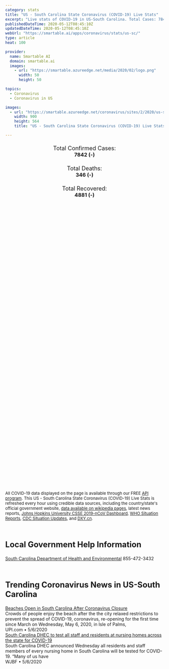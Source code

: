 ```yaml
---
category: stats
title: "US - South Carolina State Coronavirus (COVID-19) Live Stats"
excerpt: "Live stats of COVID-19 in US-South Carolina. Total Cases: 7842 (-), Deaths: 346 (-), Recoveries: 4881(-)."
publishedDateTime: 2020-05-12T08:45:10Z
updatedDateTime: 2020-05-12T08:45:10Z
webUrl: "https://smartable.ai/apps/coronavirus/stats/us-sc/"
type: article
heat: 100

provider:
  name: Smartable AI
  domain: smartable.ai
  images:
    - url: "https://smartable.azureedge.net/media/2020/02/logo.png"
      width: 50
      height: 50

topics:
  - Coronavirus
  - Coronavirus in US

images:
  - url: "https://smartable.azureedge.net/coronavirus/sites/2/2020/us-sc.jpg"
    width: 900
    height: 564
    title: "US - South Carolina State Coronavirus (COVID-19) Live Stats"

---
```

<div class="total-stats" style="text-align: center;">
    <h3>
	    <div style="font-size: 18px; font-weight: 400;">Total Confirmed Cases:</div>
	    7842 (-)
    </h3>
    <h3>
	    <div style="font-size: 18px; font-weight: 400;">Total Deaths:</div>
	    346 (-)
    </h3>
    <h3>
	    <div style="font-size: 18px; font-weight: 400;">Total Recovered:</div>
	    4881 (-)
    </h3>
</div>

<script type="text/javascript" src="https://www.gstatic.com/charts/loader.js"></script>

<div id="time_series_chart" style="width: 100%; height: 400px;"></div>
<script type="text/javascript">
  google.charts.load('current', {'packages':['corechart']});
  google.charts.setOnLoadCallback(drawChart);
  function drawChart() {
    var data = google.visualization.arrayToDataTable([
      ['Date', 'Total Cases', 'Total Deaths', 'Total Recovered'],
      ['1/22/2020', 0, 0, 0],['1/23/2020', 0, 0, 0],['1/24/2020', 0, 0, 0],['1/25/2020', 0, 0, 0],['1/26/2020', 0, 0, 0],['1/27/2020', 0, 0, 0],['1/28/2020', 0, 0, 0],['1/29/2020', 0, 0, 0],['1/30/2020', 0, 0, 0],['1/31/2020', 0, 0, 0],['2/1/2020', 0, 0, 0],['2/2/2020', 0, 0, 0],['2/3/2020', 0, 0, 0],['2/4/2020', 0, 0, 0],['2/5/2020', 0, 0, 0],['2/6/2020', 0, 0, 0],['2/7/2020', 0, 0, 0],['2/8/2020', 0, 0, 0],['2/9/2020', 0, 0, 0],['2/10/2020', 0, 0, 0],['2/11/2020', 0, 0, 0],['2/12/2020', 0, 0, 0],['2/13/2020', 0, 0, 0],['2/14/2020', 0, 0, 0],['2/15/2020', 0, 0, 0],['2/16/2020', 0, 0, 0],['2/17/2020', 0, 0, 0],['2/18/2020', 0, 0, 0],['2/19/2020', 0, 0, 0],['2/20/2020', 0, 0, 0],['2/21/2020', 0, 0, 0],['2/22/2020', 0, 0, 0],['2/23/2020', 0, 0, 0],['2/24/2020', 0, 0, 0],['2/25/2020', 0, 0, 0],['2/26/2020', 0, 0, 0],['2/27/2020', 0, 0, 0],['2/28/2020', 0, 0, 0],['2/29/2020', 0, 0, 0],['3/1/2020', 0, 0, 0],['3/2/2020', 0, 0, 0],['3/3/2020', 0, 0, 0],['3/4/2020', 0, 0, 0],['3/5/2020', 0, 0, 0],['3/6/2020', 0, 0, 0],['3/7/2020', 2, 0, 0],['3/8/2020', 2, 0, 0],['3/9/2020', 3, 0, 0],['3/10/2020', 3, 0, 0],['3/11/2020', 6, 0, 0],['3/12/2020', 7, 0, 0],['3/13/2020', 8, 0, 0],['3/14/2020', 19, 0, 0],['3/15/2020', 28, 0, 0],['3/16/2020', 33, 1, 0],['3/17/2020', 50, 1, 0],['3/18/2020', 61, 1, 0],['3/19/2020', 79, 1, 0],['3/20/2020', 126, 3, 0],['3/21/2020', 174, 3, 0],['3/22/2020', 197, 4, 0],['3/23/2020', 300, 5, 0],['3/24/2020', 343, 7, 0],['3/25/2020', 425, 7, 0],['3/26/2020', 457, 9, 0],['3/27/2020', 543, 13, 0],['3/28/2020', 662, 15, 0],['3/29/2020', 775, 16, 0],['3/30/2020', 926, 18, 0],['3/31/2020', 1084, 22, 0],['4/1/2020', 1294, 26, 0],['4/2/2020', 1554, 31, 0],['4/3/2020', 1700, 34, 0],['4/4/2020', 1917, 40, 0],['4/5/2020', 2049, 44, 0],['4/6/2020', 2232, 48, 0],['4/7/2020', 2417, 51, 0],['4/8/2020', 2552, 63, 0],['4/9/2020', 2793, 67, 0],['4/10/2020', 3067, 72, 0],['4/11/2020', 3211, 80, 0],['4/12/2020', 3314, 82, 0],['4/13/2020', 3439, 87, 0],['4/14/2020', 3553, 97, 0],['4/15/2020', 3656, 106, 0],['4/16/2020', 3918, 109, 0],['4/17/2020', 4086, 116, 0],['4/18/2020', 4248, 119, 0],['4/19/2020', 4377, 120, 0],['4/20/2020', 4439, 124, 0],['4/21/2020', 4608, 135, 0],['4/22/2020', 4761, 140, 0],['4/23/2020', 4917, 150, 0],['4/24/2020', 5071, 158, 0],['4/25/2020', 5255, 166, 3701],['4/26/2020', 5498, 174, 3701],['4/27/2020', 5626, 177, 3701],['4/28/2020', 5744, 192, 3701],['4/29/2020', 5890, 232, 3701],['4/30/2020', 6096, 244, 3701],['5/1/2020', 6284, 252, 4291],['5/2/2020', 6490, 267, 4881],['5/3/2020', 6627, 275, 4881],['5/4/2020', 6762, 283, 4881],['5/5/2020', 6853, 296, 4881],['5/6/2020', 6944, 305, 4881],['5/7/2020', 7145, 316, 4881],['5/8/2020', 7370, 320, 4881],['5/9/2020', 7533, 330, 4881],['5/10/2020', 7706, 331, 4881],['5/11/2020', 7842, 346, 4881],['5/12/2020', 7842, 346, 4881],
    ]);
    var options = {
      curveType: 'none',
      chartArea: {'width': '80%', 'height': '80%'},
      legend: { position: 'top' },
      lineWidth: 5,
      colors: ['#f60109', '#444444', '#81B71F']
    };
    var chart = new google.visualization.LineChart(document.getElementById('time_series_chart'));
    chart.draw(data, options);
  }
</script>

<div id="geo_chart" style="width: 100%; height: 500px;"></div>
<script type="text/javascript">
  google.charts.load('current', {
    'packages':['geochart'],
    'mapsApiKey': 'AIzaSyDk1HhVhLaveyKrUhhHZ5YwzIpEcbdal6U'
  });
  google.charts.setOnLoadCallback(drawRegionsMap);
  function drawRegionsMap() {
    var data = google.visualization.arrayToDataTable([
      ['LATITUDE', 'LONGITUDE', 'DESCRIPTION', 'Total Cases', 'Total Deaths'],
      [34.3766, -82.3467, "Abbeville", 34, 0],[33.8497, -81.6097, "Aiken", 119, 6],[34.6433, -82.4588, "Anderson", 186, 8],[32.4599, -80.7869, "Beaufort", 280, 12],[32.9922, -80.0052, "Berkeley", 195, 15],[33.5579, -80.715, "Calhoun", 8, 1],[32.7957, -79.7848, "Charleston", 491, 11],[34.5753, -80.9048, "Chester", 40, 0],[34.7697, -80.2264, "Chesterfield", 80, 1],[33.6013, -80.3527, "Clarendon", 265, 27],[32.7718, -80.477, "Colleton", 33, 4],[34.401, -80.071, "Darlington", 179, 3],[34.3406, -79.1663, "Dillon", 102, 0],[33.186, -80.5794, "Dorchester", 108, 3],[33.7401, -81.8404, "Edgefield", 39, 2],[34.3718, -81.0907, "Fairfield", 81, 5],[33.8149, -79.4444, "Florence", 444, 23],[33.5567, -79.0591, "Georgetown", 51, 3],[34.8821, -82.3336, "Greenville", 946, 45],[34.1696, -82.024, "Greenwood", 63, 0],[32.6812, -81.1877, "Hampton", 28, 0],[33.6092, -78.9772, "Horry", 267, 18],[32.4681, -80.9178, "Jasper", 25, 1],[34.3672, -80.5883, "Kershaw", 257, 12],[34.7253, -80.6771, "Lancaster", 111, 5],[34.4912, -82.2957, "Laurens", 48, 2],[34.2202, -80.2483, "Lee", 115, 8],[33.9458, -81.0433, "Lexington", 484, 24],[34.2823, -79.4723, "Marion", 57, 3],[34.6438, -79.5867, "Marlboro", 59, 1],[34.2681, -81.4196, "Newberry", 32, 1],[34.7704, -83.0615, "Oconee", 37, 0],[33.5301, -80.5712, "Orangeburg", 101, 2],[34.819, -82.5828, "Pickens", 73, 1],[34.0324, -80.9717, "Richland", 1119, 57],[33.8573, -81.7313, "Saluda", 90, 0],[34.8606, -81.9535, "Spartanburg", 346, 12],[33.9753, -80.5264, "Sumter", 290, 13],[34.7922, -81.4614, "Union", 31, 0],[33.6665, -79.8293, "Williamsburg", 142, 7],[34.952, -81.3436, "York", 242, 5],[33.2419, -81.3659, "Barnwell", 33, 0],[33.0985, -81.0138, "Bamberg", 16, 0],[32.9593, -81.2363, "Allendale", 26, 3],[35.0742, -81.6558, "Cherokee", 22, 0],[33.7192, -82.2173, "McCormick", 47, 1],
    ]);
    var options = {
      backgroundColor: {fill:'transparent',stroke:'#FFF' ,strokeWidth:0 }, 
      displayMode: 'markers',
      region: 'US-SC', 
      resolution: 'metros',
      colorAxis: {colors: ['#F27D81', '#f60109']},
      sizeAxis: {minSize:3,  maxSize:12},
    };
    var chart = new google.visualization.GeoChart(document.getElementById('geo_chart'));
    chart.draw(data, options);
  };
</script>

<div id="geo_table"></div>
<script type="text/javascript">
  google.charts.load('current', {'packages':['table']});
  google.charts.setOnLoadCallback(drawTable);
  function drawTable() {
    var data = new google.visualization.DataTable();
    data.addColumn('string', 'Location');
    data.addColumn('number', 'Total Cases');
    data.addColumn('number', 'New Cases');
    data.addColumn('number', 'Active Cases');
    data.addColumn('number', 'Total Deaths');
    data.addColumn('number', 'New Deaths');
    data.addColumn('number', 'Total Recovered');
    data.addRows([
      [{v:"Abbeville", f:"Abbeville"}, 34, 0, 34, 0, 0, 0],[{v:"Aiken", f:"Aiken"}, 119, 0, 113, 6, 0, 0],[{v:"Anderson", f:"Anderson"}, 186, 0, 178, 8, 0, 0],[{v:"Beaufort", f:"Beaufort"}, 280, 0, 268, 12, 0, 0],[{v:"Berkeley", f:"Berkeley"}, 195, 0, 180, 15, 0, 0],[{v:"Calhoun", f:"Calhoun"}, 8, 0, 7, 1, 0, 0],[{v:"Charleston", f:"Charleston"}, 491, 0, 480, 11, 0, 0],[{v:"Chester", f:"Chester"}, 40, 0, 40, 0, 0, 0],[{v:"Chesterfield", f:"Chesterfield"}, 80, 0, 79, 1, 0, 0],[{v:"Clarendon", f:"Clarendon"}, 265, 0, 238, 27, 0, 0],[{v:"Colleton", f:"Colleton"}, 33, 0, 29, 4, 0, 0],[{v:"Darlington", f:"Darlington"}, 179, 0, 176, 3, 0, 0],[{v:"Dillon", f:"Dillon"}, 102, 0, 102, 0, 0, 0],[{v:"Dorchester", f:"Dorchester"}, 108, 0, 105, 3, 0, 0],[{v:"Edgefield", f:"Edgefield"}, 39, 0, 37, 2, 0, 0],[{v:"Fairfield", f:"Fairfield"}, 81, 0, 76, 5, 0, 0],[{v:"Florence", f:"Florence"}, 444, 0, 421, 23, 0, 0],[{v:"Georgetown", f:"Georgetown"}, 51, 0, 48, 3, 0, 0],[{v:"Greenville", f:"Greenville"}, 946, 0, 901, 45, 0, 0],[{v:"Greenwood", f:"Greenwood"}, 63, 0, 63, 0, 0, 0],[{v:"Hampton", f:"Hampton"}, 28, 0, 28, 0, 0, 0],[{v:"Horry", f:"Horry"}, 267, 0, 249, 18, 0, 0],[{v:"Jasper", f:"Jasper"}, 25, 0, 24, 1, 0, 0],[{v:"Kershaw", f:"Kershaw"}, 257, 0, 245, 12, 0, 0],[{v:"Lancaster", f:"Lancaster"}, 111, 0, 106, 5, 0, 0],[{v:"Laurens", f:"Laurens"}, 48, 0, 46, 2, 0, 0],[{v:"Lee", f:"Lee"}, 115, 0, 107, 8, 0, 0],[{v:"Lexington", f:"Lexington"}, 484, 0, 460, 24, 0, 0],[{v:"Marion", f:"Marion"}, 57, 0, 54, 3, 0, 0],[{v:"Marlboro", f:"Marlboro"}, 59, 0, 58, 1, 0, 0],[{v:"Newberry", f:"Newberry"}, 32, 0, 31, 1, 0, 0],[{v:"Oconee", f:"Oconee"}, 37, 0, 37, 0, 0, 0],[{v:"Orangeburg", f:"Orangeburg"}, 101, 0, 99, 2, 0, 0],[{v:"Pickens", f:"Pickens"}, 73, 0, 72, 1, 0, 0],[{v:"Richland", f:"Richland"}, 1119, 0, 1062, 57, 0, 0],[{v:"Saluda", f:"Saluda"}, 90, 0, 90, 0, 0, 0],[{v:"Spartanburg", f:"Spartanburg"}, 346, 0, 334, 12, 0, 0],[{v:"Sumter", f:"Sumter"}, 290, 0, 277, 13, 0, 0],[{v:"Union", f:"Union"}, 31, 0, 31, 0, 0, 0],[{v:"Williamsburg", f:"Williamsburg"}, 142, 0, 135, 7, 0, 0],[{v:"York", f:"York"}, 242, 0, 237, 5, 0, 0],[{v:"Barnwell", f:"Barnwell"}, 33, 0, 33, 0, 0, 0],[{v:"Bamberg", f:"Bamberg"}, 16, 0, 16, 0, 0, 0],[{v:"Allendale", f:"Allendale"}, 26, 0, 23, 3, 0, 0],[{v:"Cherokee", f:"Cherokee"}, 22, 0, 22, 0, 0, 0],[{v:"McCormick", f:"McCormick"}, 47, 0, 46, 1, 0, 0],
    ]);
    data.setProperty(0, 0, 'style', 'min-width:100px');
    var table = new google.visualization.Table(document.getElementById('geo_table'));
    table.draw(data, {allowHtml: true, sortColumn: 2, sortAscending: false, width: '660px', height: '100%'});
  }
</script>

<span style="font-size: 13px">All COVID-19 data displayed on the page is available through our FREE <a href="https://developer.smartable.ai">API program</a>. This US - South Carolina State Coronavirus (COVID-19) Live Stats is refreshed every hour using credible data sources, including the country/state's official government website, <a href="https://en.wikipedia.org/wiki/2019%E2%80%9320_coronavirus_pandemic" target="_blank">data available on wikipedia pages</a>, latest news reports, <a href="https://systems.jhu.edu/research/public-health/ncov/" target="_blank">Johns Hopkins University CSSE 2019-nCoV Dashboard</a>, <a href="https://www.who.int/emergencies/diseases/novel-coronavirus-2019/situation-reports" target="_blank">WHO Situation Reports</a>, <a href="https://www.cdc.gov/coronavirus/2019-ncov/index.html" target="_blank">CDC Situation Updates</a>, and <a href="https://ncov.dxy.cn/ncovh5/view/pneumonia" target="_blank">DXY.cn</a>.</span>

<h2 id="news" class="center" style="margin-top: 60px; font-size: 25px;">Local Government Help Information</h2>
<div class="info center">
<a href="https://www.scdhec.gov/health/infectious-diseases/viruses/coronavirus-disease-2019-covid-19" target="_blank">South Carolina Department of Health and Environmental</a> 855-472-3432
</div>
<h2 id="news" class="center" style="margin-top: 60px; font-size: 25px;">Trending Coronavirus News in US-South Carolina</h2>
<div class="row">
<div class="col-md-6 col-sm-12">
  <div class="content-card">
	<a href="https://www.upi.com/News_Photos/view/upi/a01c0429493082fa35af960e0b28f58b/Beaches-Open-in-South-Carolina-After-Coronavirus-Closure/"><div class="card-image" style="background-image: url(https://cdnph.upi.com/pv/upi/a01c0429493082fa35af960e0b28f58b/BEACHES-CHARLESTON.jpg)"></div></a>
	<div class="content">
		<div class="card-title"><a href="https://www.upi.com/News_Photos/view/upi/a01c0429493082fa35af960e0b28f58b/Beaches-Open-in-South-Carolina-After-Coronavirus-Closure/">Beaches Open in South Carolina After Coronavirus Closure</a></div>
		<div class="card-excerpt">Crowds of people enjoy the beach after the the city relaxed restrictions to prevent the spread of COVID-19, coronavirus, re-opening for the first time since March on Wednesday, May 6, 2020, in Isle of Palms,</div>
		<div class="card-meta">
			<span class="card-provider">UPI.com</span> • <span class="card-date">5/6/2020</span>
		</div>
	</div>
  </div>
</div>
<div class="col-md-6 col-sm-12">
  <div class="content-card">
	<a href="https://www.wjbf.com/news/south-carolina-news/south-carolina-dhec-to-test-all-staff-and-residents-at-nursing-homes-across-the-state-for-covid-19/"><div class="card-image" style="background-image: url(https://www.wjbf.com/wp-content/uploads/sites/47/2016/01/sc_36101647_ver1.0.png?w=1280&h=720&crop=1)"></div></a>
	<div class="content">
		<div class="card-title"><a href="https://www.wjbf.com/news/south-carolina-news/south-carolina-dhec-to-test-all-staff-and-residents-at-nursing-homes-across-the-state-for-covid-19/">South Carolina DHEC to test all staff and residents at nursing homes across the state for COVID-19</a></div>
		<div class="card-excerpt">South Carolina DHEC announced Wednesday all residents and staff members of every nursing home in South Carolina will be tested for COVID-19. “Many of us have</div>
		<div class="card-meta">
			<span class="card-provider">WJBF</span> • <span class="card-date">5/6/2020</span>
		</div>
	</div>
  </div>
</div>

</div>


